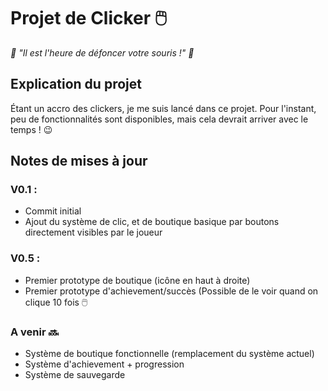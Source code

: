 # Projet de Clicker 🖱️
<em>🥊 "Il est l'heure de défoncer votre souris !" 🥊</em>

## Explication du projet
Étant un accro des clickers, je me suis lancé dans ce projet. Pour l'instant, peu de fonctionnalités sont disponibles, mais cela devrait arriver avec le temps ! 😉

## Notes de mises à jour

### V0.1 : 
- Commit initial
- Ajout du système de clic, et de boutique basique par boutons directement visibles par le joueur
  
### V0.5 :
- Premier prototype de boutique (icône en haut à droite)
- Premier prototype d'achievement/succès (Possible de le voir quand on clique 10 fois 🖱️

### **A venir 🔜**
- Système de boutique fonctionnelle (remplacement du système actuel)
- Système d'achievement + progression
- Système de sauvegarde


